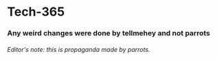 # Tech-365
### Any weird changes were done by tellmehey and not parrots
###### Editor's note: this is propaganda made by parrots.
